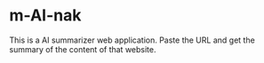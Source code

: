 # m-AI-nak
This is a AI summarizer web application. Paste the URL and get the summary of the content of that website.
